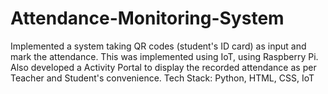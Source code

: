 # Attendance-Monitoring-System
 Implemented a system taking QR codes (student's ID card) as input and mark the attendance. This was implemented using IoT, using Raspberry Pi. Also developed a Activity Portal to display the recorded attendance as per Teacher and Student's convenience. Tech Stack: Python, HTML, CSS, IoT

